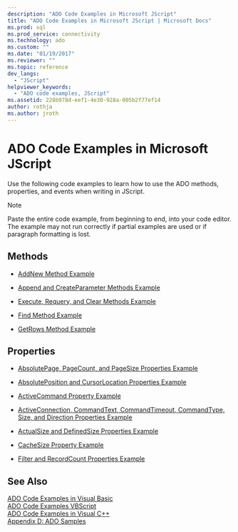```yaml
---
description: "ADO Code Examples in Microsoft JScript"
title: "ADO Code Examples in Microsoft JScript | Microsoft Docs"
ms.prod: sql
ms.prod_service: connectivity
ms.technology: ado
ms.custom: ""
ms.date: "01/19/2017"
ms.reviewer: ""
ms.topic: reference
dev_langs: 
  - "JScript"
helpviewer_keywords: 
  - "ADO code examples, JScript"
ms.assetid: 228b978d-eef1-4e30-928a-005b2f77ef14
author: rothja
ms.author: jroth
---
```

# ADO Code Examples in Microsoft JScript
Use the following code examples to learn how to use the ADO methods, properties, and events when writing in JScript.  
  
> [!NOTE]
>  Paste the entire code example, from beginning to end, into your code editor. The example may not run correctly if partial examples are used or if paragraph formatting is lost.  
  
## Methods  
  
-   [AddNew Method Example](./addnew-method-example-jscript.md)  
  
-   [Append and CreateParameter Methods Example](./append-and-createparameter-methods-example-jscript.md)  
  
-   [Execute, Requery, and Clear Methods Example](./execute-requery-and-clear-methods-example-jscript.md)  
  
-   [Find Method Example](./find-method-example-jscript.md)  
  
-   [GetRows Method Example](./getrows-method-example-vb.md)  
  
## Properties  
  
-   [AbsolutePage, PageCount, and PageSize Properties Example](./absolutepage-pagecount-and-pagesize-properties-example-jscript.md)  
  
-   [AbsolutePosition and CursorLocation Properties Example](./absoluteposition-and-cursorlocation-properties-example-jscript.md)  
  
-   [ActiveCommand Property Example](./activecommand-property-example-jscript.md)  
  
-   [ActiveConnection, CommandText, CommandTimeout, CommandType, Size, and Direction Properties Example](./activeconnection-commandtext-timeout-type-size-example-jscript.md)  
  
-   [ActualSize and DefinedSize Properties Example](./actualsize-and-definedsize-properties-example-jscript.md)  
  
-   [CacheSize Property Example](./cachesize-property-example-jscript.md)  
  
-   [Filter and RecordCount Properties Example](./filter-and-recordcount-properties-example-jscript.md)  
  
## See Also  
 [ADO Code Examples in Visual Basic](./ado-code-examples-in-visual-basic.md)   
 [ADO Code Examples VBScript](./ado-code-examples-vbscript.md)   
 [ADO Code Examples in Visual C++](./ado-code-examples-in-visual-c.md)   
 [Appendix D: ADO Samples](../../guide/appendixes/appendix-d-ado-samples.md)